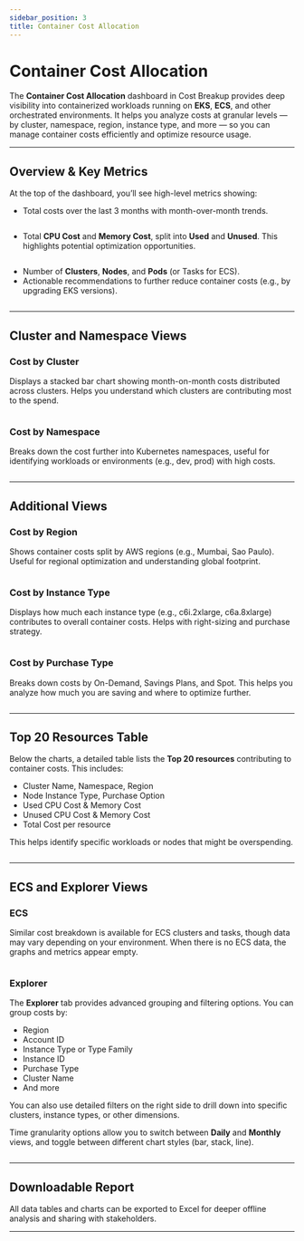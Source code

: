 ```yaml
---
sidebar_position: 3
title: Container Cost Allocation
---
```


# Container Cost Allocation

The **Container Cost Allocation** dashboard in Cost Breakup provides deep visibility into containerized workloads running on **EKS**, **ECS**, and other orchestrated environments. It helps you analyze costs at granular levels — by cluster, namespace, region, instance type, and more — so you can manage container costs efficiently and optimize resource usage.

---

## Overview & Key Metrics

At the top of the dashboard, you’ll see high-level metrics showing:

- Total costs over the last 3 months with month-over-month trends.

<div style={{ textAlign: 'center' }}>
  <img src="/img/costbreakup/cca/cca-1.png" alt="" />
</div>

- Total **CPU Cost** and **Memory Cost**, split into **Used** and **Unused**. This highlights potential optimization opportunities.

<div style={{ textAlign: 'center' }}>
  <img src="/img/costbreakup/cca/cca-2.png" alt="" />
</div>

- Number of **Clusters**, **Nodes**, and **Pods** (or Tasks for ECS).
- Actionable recommendations to further reduce container costs (e.g., by upgrading EKS versions).

<div style={{ textAlign: 'center' }}>
  <img src="/img/costbreakup/cca/cca-3.png" alt="" />
</div>

---

## Cluster and Namespace Views

### Cost by Cluster

Displays a stacked bar chart showing month-on-month costs distributed across clusters. Helps you understand which clusters are contributing most to the spend.

<div style={{ textAlign: 'center' }}>
  <img src="/img/costbreakup/cca/cca-cc.png" alt="" />
</div>

### Cost by Namespace

Breaks down the cost further into Kubernetes namespaces, useful for identifying workloads or environments (e.g., dev, prod) with high costs.

<div style={{ textAlign: 'center' }}>
  <img src="/img/costbreakup/cca/cca-cn.png" alt="" />
</div>

---

## Additional Views

### Cost by Region

Shows container costs split by AWS regions (e.g., Mumbai, Sao Paulo). Useful for regional optimization and understanding global footprint.

<div style={{ textAlign: 'center' }}>
  <img src="/img/costbreakup/cca/cca-cr.png" alt="" />
</div>

### Cost by Instance Type

Displays how much each instance type (e.g., c6i.2xlarge, c6a.8xlarge) contributes to overall container costs. Helps with right-sizing and purchase strategy.

<div style={{ textAlign: 'center' }}>
  <img src="/img/costbreakup/cca/cca-ci.png" alt="" />
</div>

### Cost by Purchase Type

Breaks down costs by On-Demand, Savings Plans, and Spot. This helps you analyze how much you are saving and where to optimize further.

<div style={{ textAlign: 'center' }}>
  <img src="/img/costbreakup/cca/cca-cn.png" alt="" />
</div>

---

## Top 20 Resources Table

Below the charts, a detailed table lists the **Top 20 resources** contributing to container costs. This includes:

- Cluster Name, Namespace, Region
- Node Instance Type, Purchase Option
- Used CPU Cost & Memory Cost
- Unused CPU Cost & Memory Cost
- Total Cost per resource

This helps identify specific workloads or nodes that might be overspending.

<div style={{ textAlign: 'center' }}>
  <img src="/img/costbreakup/cca/cca-top20.png" alt="" />
</div>

---

## ECS and Explorer Views

### ECS

Similar cost breakdown is available for ECS clusters and tasks, though data may vary depending on your environment. When there is no ECS data, the graphs and metrics appear empty.

<div style={{ textAlign: 'center' }}>
  <img src="/img/costbreakup/cca/cca-ecs.png" alt="" />
</div>

### Explorer

The **Explorer** tab provides advanced grouping and filtering options. You can group costs by:

- Region
- Account ID
- Instance Type or Type Family
- Instance ID
- Purchase Type
- Cluster Name
- And more

You can also use detailed filters on the right side to drill down into specific clusters, instance types, or other dimensions. 

Time granularity options allow you to switch between **Daily** and **Monthly** views, and toggle between different chart styles (bar, stack, line).

<div style={{ textAlign: 'center' }}>
  <img src="/img/costbreakup/cca/cca-exp.png" alt="" />
</div>

<div style={{ textAlign: 'center' }}>
  <img src="/img/costbreakup/cca/cca-exp-2.png" alt="" />
</div>

---

## Downloadable Report

All data tables and charts can be exported to Excel for deeper offline analysis and sharing with stakeholders.

---


